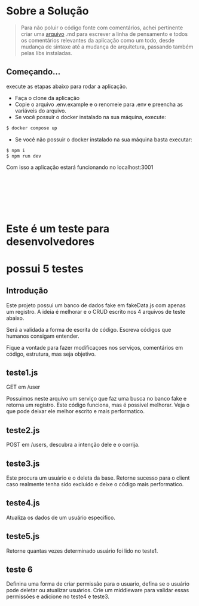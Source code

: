 # Sobre a Solução

> Para não poluir o código fonte com comentários, achei pertinente criar uma <a href="./readme-solution.md" download >arquivo</a> .md para escrever a linha de pensamento e todos os comentários relevantes da aplicação como um todo, desde mudança de sintaxe até a mudança de arquitetura, passando também pelas libs instaladas.

## Começando...

execute as etapas abaixo para rodar a aplicação.

* Faça o clone da aplicação
* Copie o arquivo .env.example e o renomeie para .env e preencha as variáveis do arquivo.
* Se você possuir o docker instalado na sua máquina, execute:
``` zsh
$ docker compose up
``` 
* Se você não possuir o docker instalado na sua máquina basta executar:
```zsh
$ npm i
$ npm run dev
```

Com isso a aplicação estará funcionando no localhost:3001

<br />
<br />
<br />
<br />
<br />

# Este é um teste para desenvolvedores

# possui 5 testes

## Introdução

Este projeto possui um banco de dados fake em fakeData.js com apenas um registro.
A ideia é melhorar e o CRUD escrito nos 4 arquivos de teste abaixo.

Será a validada a forma de escrita de código.
Escreva códigos que humanos consigam entender.

Fique a vontade para fazer modificaçoes nos serviços, comentários em código, estrutura, mas seja objetivo.

## teste1.js

GET em /user 

Possuimos neste arquivo um serviço que faz uma busca no banco fake e retorna um registro.
Este código funciona, mas é possivel melhorar.
Veja o que pode deixar ele melhor escrito e mais performatico.

## teste2.js

POST em /users, descubra a intenção dele e o corrija.

## teste3.js

Este procura um usuário e o deleta da base.
Retorne sucesso para o client caso realmente tenha sido excluido e deixe o código mais performatico.

## teste4.js

Atualiza os dados de um usuário especifico.

## teste5.js

Retorne quantas vezes determinado usuário foi lido no teste1.

## teste 6

Definina uma forma de criar permissão para o usuario, defina se o usuário pode deletar ou atualizar usuários. Crie um middleware para validar essas permissões e adicione no teste4 e teste3.

